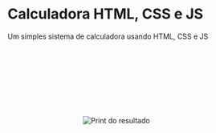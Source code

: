 # Calculadora HTML, CSS e JS
Um simples sistema de calculadora usando HTML, CSS e JS
<br>
<img style="margin: 150px;" src="https://media.discordapp.net/attachments/973694626420641802/1228128890162253957/image.png?ex=662aeb28&is=66187628&hm=ed9e03bdabb12f564addc4acd8e8a986d0209163a733f8ed2dda5ffe1ac65827&=&format=webp&quality=lossless&width=792&height=592" alt="Print do resultado">
